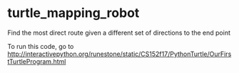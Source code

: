 # turtle_mapping_robot
Find the most direct route given a different set of directions to the end point

To run this code, go to http://interactivepython.org/runestone/static/CS152f17/PythonTurtle/OurFirstTurtleProgram.html

